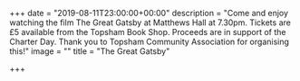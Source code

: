 +++
date = "2019-08-11T23:00:00+00:00"
description = "Come and enjoy watching the film The Great Gatsby at Matthews Hall at 7.30pm. Tickets are £5 available from the Topsham Book Shop. Proceeds are in support of the Charter Day. Thank you to Topsham Community Association for organising this!"
image = ""
title = "The Great Gatsby"

+++
